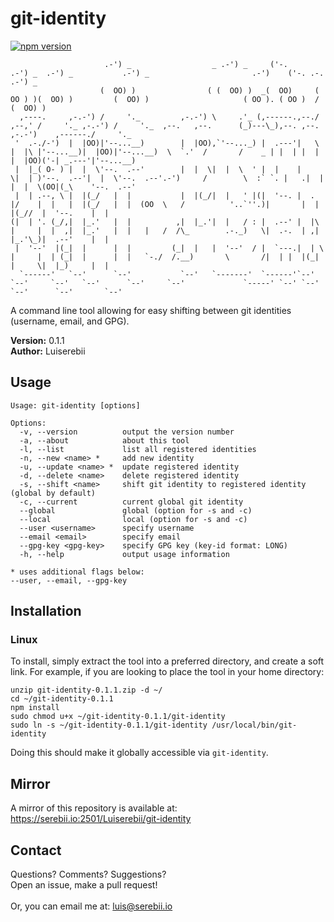 # git-identity
[![npm version](https://badge.fury.io/js/git-identity-shift.svg)](https://badge.fury.io/js/git-identity-shift)
```
                     .-') _                  _ .-') _     ('-.       .-') _  .-') _           .-') _                       .-')    ('-. .-.                     .-') _    
                    (  OO) )                ( (  OO) )  _(  OO)     ( OO ) )(  OO) )         (  OO) )                     ( OO ). ( OO )  /                    (  OO) )   
  ,----.     ,-.-') /     '._         ,-.-') \     .'_ (,------.,--./ ,--,' /     '._ ,-.-') /     '._  ,--.   ,--.      (_)---\_),--. ,--.  ,-.-')    ,------./     '._  
 '  .-./-')  |  |OO)|'--...__)        |  |OO),`'--..._) |  .---'|   \ |  |\ |'--...__)|  |OO)|'--...__)  \  `.'  /       /    _ | |  | |  |  |  |OO)('-| _.---'|'--...__) 
 |  |_( O- ) |  |  \'--.  .--'        |  |  \|  |  \  ' |  |    |    \|  | )'--.  .--'|  |  \'--.  .--'.-')     /        \  :` `. |   .|  |  |  |  \(OO|(_\    '--.  .--' 
 |  | .--, \ |  |(_/   |  |           |  |(_/|  |   ' |(|  '--. |  .     |/    |  |   |  |(_/   |  |  (OO  \   /          '..`''.)|       |  |  |(_//  |  '--.    |  |    
(|  | '. (_/,|  |_.'   |  |          ,|  |_.'|  |   / : |  .--' |  |\    |     |  |  ,|  |_.'   |  |   |   /  /\_        .-._)   \|  .-.  | ,|  |_.'\_)|  .--'    |  |    
 |  '--'  |(_|  |      |  |         (_|  |   |  '--'  / |  `---.|  | \   |     |  | (_|  |      |  |   `-./  /.__)       \       /|  | |  |(_|  |     \|  |_)     |  |    
  `------'   `--'      `--'           `--'   `-------'  `------'`--'  `--'     `--'   `--'      `--'     `--'             `-----' `--' `--'  `--'      `--'       `--'    
```

A command line tool allowing for easy shifting between git identities (username, email, and GPG).

<b>Version:</b> 0.1.1<br/>
<b>Author:</b> Luiserebii

## Usage
```
Usage: git-identity [options]

Options:
  -v, --version          output the version number
  -a, --about            about this tool
  -l, --list             list all registered identities
  -n, --new <name> *     add new identity
  -u, --update <name> *  update registered identity
  -d, --delete <name>    delete registered identity
  -s, --shift <name>     shift git identity to registered identity (global by default)
  -c, --current          current global git identity
  --global               global (option for -s and -c)
  --local                local (option for -s and -c)
  --user <username>      specify username
  --email <email>        specify email
  --gpg-key <gpg-key>    specify GPG key (key-id format: LONG)
  -h, --help             output usage information

* uses additional flags below: 
--user, --email, --gpg-key
```

## Installation
### Linux
To install, simply extract the tool into a preferred directory, and create a soft link. For example, if you are looking to place the tool in your home directory:
```
unzip git-identity-0.1.1.zip -d ~/
cd ~/git-identity-0.1.1
npm install
sudo chmod u+x ~/git-identity-0.1.1/git-identity
sudo ln -s ~/git-identity-0.1.1/git-identity /usr/local/bin/git-identity
```

Doing this should make it globally accessible via `git-identity`. 

## Mirror
A mirror of this repository is available at: <https://serebii.io:2501/Luiserebii/git-identity>

## Contact
Questions? Comments? Suggestions? <br/>
Open an issue, make a pull request!
<br/><br/>
Or, you can email me at: luis@serebii.io
